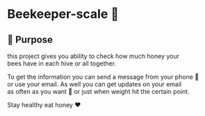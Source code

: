 # Beekeeper-scale 🚀

## 🤖 Purpose
this project gives you ability to check how much honey your<br/>
bees have in each hive or all together.<br/>

To get the information you can send a message from your phone 📡 <br/>
or use your email. As well you can get updates on your email<br/>
as often as you want 🐣 or just when weight hit the certain point.

Stay healthy eat honey ❤️
